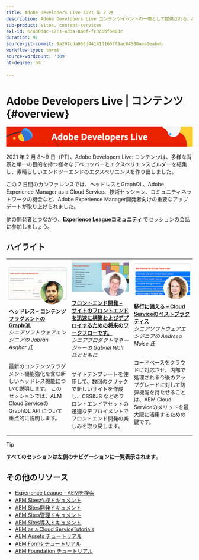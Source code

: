 ```yaml
---
title: Adobe Developers Live 2021 年 2 月
description: Adobe Developers Live コンテンツイベントの一環として提供される、Adobe Experience Manager Sitesのビデオとチュートリアルのコレクションです。
sub-product: sites, content-services
exl-id: 6c430d4c-12c1-4d3a-860f-fc3c6bf5803c
duration: 91
source-git-commit: 9a297cda953d4414131657f9ac84580aea0eabeb
workflow-type: tm+mt
source-wordcount: '309'
ht-degree: 5%

---
```


# Adobe Developers Live | コンテンツ {#overview}

<img alt="アドビ開発者ライブ" src="/help/adobe-developers-live/assets/adl.png" />

2021 年 2 月 8～9 日（PT）、Adobe Developers Live: コンテンツは、多様な背景と単一の目的を持つ様々なデベロッパーとエクスペリエンスビルダーを結集し、素晴らしいエンドツーエンドのエクスペリエンスを作り出しました。

この 2 日間のカンファレンスでは、ヘッドレスとGraphQL、Adobe Experience Manager as a Cloud Service、技術セッション、コミュニティネットワークの機会など、Adobe Experience Manager開発者向けの重要なアップデートが取り上げられました。

他の開発者とつながり、**[Experience Leagueコミュニティ ](https://adobe.ly/36Yd3v6)** でセッションの会話に参加しましょう。

## ハイライト

<table>
  <tr>
   <td>
      <a href="headless-graphql-content-fragments.md">
      <img alt="ヘッドレス – コンテンツフラグメントのGraphQL" src="/help/adobe-developers-live/assets/jabran.png"/>
      </a>
      <div>
         <a href="headless-graphql-content-fragments.md"><strong> ヘッドレス – コンテンツフラグメントのGraphQL</strong></a>         
         <br/><em> シニアソフトウェアエンジニアの Jabran Asghar 氏 </em>
      </div>
      <p>
        <br/>
         最新のコンテンツフラグメント機能強化を含む新しいヘッドレス機能について説明します。 このセッションでは、AEM Cloud ServiceのGraphQL API について重点的に説明します。
      </p>
     </td>   
     <td>
      <a href="rapid-frontend-devlopment.md">
      <img alt="フロントエンド開発 – サイトのフロントエンドを迅速に構築およびデプロイするための将来のワークフローです。" src="/help/adobe-developers-live/assets/gabriel.png"/>
      </a>
      <div>
         <a href="rapid-frontend-devlopment.md"><strong> フロントエンド開発 – サイトのフロントエンドを迅速に構築およびデプロイするための将来のワークフローです。</strong></a>
         <br/><em> シニアプロダクトマネージャーの Gabriel Walt 氏とともに </em>
      </div>
      <p>
        <br/>
         サイトテンプレートを使用して、数回のクリックで新しいサイトを作成し、CSS&amp;JS などのフロントエンドアセットの迅速なデプロイメントでフロントエンド開発の楽しみを取り戻します。
      </p>
   </td>
   </td>
     <td>
      <a href="get-ready-aem-cloud.md">
      <img alt="移行に備える – Cloud Serviceのベストプラクティス" src="/help/adobe-developers-live/assets/andreea.png"/>
      </a>
      <div>
         <a href="get-ready-aem-cloud.md"><strong> 移行に備える – Cloud Serviceのベストプラクティス </strong></a>
         <br/><em> シニアソフトウェアエンジニアの Andreea Moise 氏 </em>
      </div>
      <p>
        <br/>
         コードベースをクラウドに対応させ、内部で処理される今後のアップグレードに対して防弾機能を持たせることは、AEM Cloud Serviceのメリットを最大限に活用するための鍵です。
      </p>
   </td>
  </tr>
</table>

>[!TIP]
>
>**すべてのセッションは左側のナビゲーションに一覧表示されます**。

## その他のリソース

* [Experience League - AEMを検索 ](https://experienceleague.adobe.com/#recommended/solutions/experience-manager)
* [AEM Sites作成ドキュメント ](https://experienceleague.adobe.com/docs/experience-manager-65/authoring/home.html)
* [AEM Sites開発ドキュメント ](https://experienceleague.adobe.com/docs/experience-manager-65/developing/home.html)
* [AEM Sites管理ドキュメント ](https://experienceleague.adobe.com/docs/experience-manager-65/administering/home.html)
* [AEM Sites導入ドキュメント ](https://experienceleague.adobe.com/docs/experience-manager-65/deploying/home.html?lang=ja)
* [AEM as a Cloud ServiceTutorials](https://experienceleague.adobe.com/docs/experience-manager-learn/cloud-service/overview.html?lang=ja)
* [AEM Assets チュートリアル](https://experienceleague.adobe.com/docs/experience-manager-learn/assets/overview.html?lang=ja)
* [AEM Forms チュートリアル](https://experienceleague.adobe.com/docs/experience-manager-learn/forms/overview.html)
* [AEM Foundation チュートリアル](https://experienceleague.adobe.com/docs/experience-manager-learn/foundation/overview.html)
